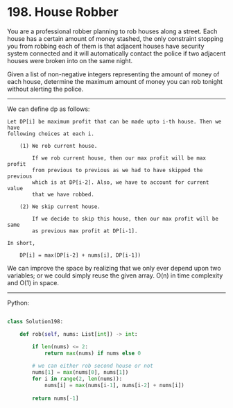 # 198. House Robber

You are a professional robber planning to rob houses along a street. Each house
has a certain amount of money stashed, the only constraint stopping you from
robbing each of them is that adjacent houses have security system connected and
it will automatically contact the police if two adjacent houses were broken
into on the same night.

Given a list of non-negative integers representing the amount of money of each
house, determine the maximum amount of money you can rob tonight without
alerting the police.

---

We can define dp as follows:

    Let DP[i] be maximum profit that can be made upto i-th house. Then we have
    following choices at each i.

        (1) We rob current house.

            If we rob current house, then our max profit will be max profit
            from previous to previous as we had to have skipped the previous
            which is at DP[i-2]. Also, we have to account for current value
            that we have robbed.

        (2) We skip current house.

            If we decide to skip this house, then our max profit will be same
            as previous max profit at DP[i-1].

    In short,

        DP[i] = max(DP[i-2] + nums[i], DP[i-1])

We can improve the space by realizing that we only ever depend upon two
variables; or we could simply reuse the given array. O(n) in time complexity
and O(1) in space.

---

Python:

```python

class Solution198:

    def rob(self, nums: List[int]) -> int:

        if len(nums) <= 2:
            return max(nums) if nums else 0
        
        # we can either rob second house or not
        nums[1] = max(nums[0], nums[1])
        for i in range(2, len(nums)):
            nums[i] = max(nums[i-1], nums[i-2] + nums[i])
            
        return nums[-1]
```
